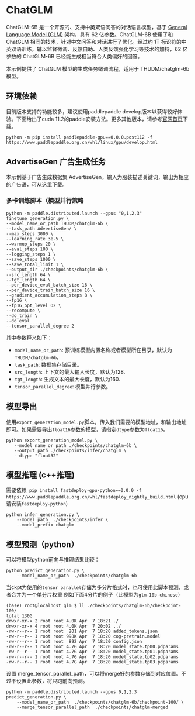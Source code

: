 # ChatGLM

ChatGLM-6B 是一个开源的、支持中英双语问答的对话语言模型，基于 [General Language Model (GLM)](https://arxiv.org/abs/2103.10360) 架构，具有 62 亿参数。ChatGLM-6B 使用了和 ChatGLM 相同的技术，针对中文问答和对话进行了优化。经过约 1T 标识符的中英双语训练，辅以监督微调、反馈自助、人类反馈强化学习等技术的加持，62 亿参数的 ChatGLM-6B 已经能生成相当符合人类偏好的回答。


本示例提供了 ChatGLM 模型的生成任务微调流程，适用于 THUDM/chatglm-6b 模型。

## 环境依赖
目前版本支持的功能较多，建议使用paddlepaddle develop版本以获得较好体验。下面给出了cuda 11.2的paddle安装方法。更多其他版本，请参考[官网首页](https://www.paddlepaddle.org.cn/)下载。
```
python -m pip install paddlepaddle-gpu==0.0.0.post112 -f https://www.paddlepaddle.org.cn/whl/linux/gpu/develop.html
```

## AdvertiseGen 广告生成任务

本示例基于广告生成数据集 AdvertiseGen，输入为服装描述关键词，输出为相应的广告语，可从[这里](https://paddlenlp.bj.bcebos.com/datasets/examples/AdvertiseGen.tar.gz)下载。

### 多卡训练脚本（模型并行策略

```
python -m paddle.distributed.launch --gpus "0,1,2,3" finetune_generation.py \
--model_name_or_path THUDM/chatglm-6b \
--task_path AdvertiseGen/ \
--max_steps 3000 \
--learning_rate 3e-5 \
--warmup_steps 20 \
--eval_steps 100 \
--logging_steps 1 \
--save_steps 1000 \
--save_total_limit 1 \
--output_dir ./checkpoints/chatglm-6b \
--src_length 64 \
--tgt_length 64 \
--per_device_eval_batch_size 16 \
--per_device_train_batch_size 16 \
--gradient_accumulation_steps 8 \
--fp16 \
--fp16_opt_level O2 \
--recompute \
--do_train \
--do_eval
--tensor_parallel_degree 2
```

其中参数释义如下：

- `model_name_or_path`: 预训练模型内置名称或者模型所在目录，默认为`THUDM/chatglm-6b`。
- `task_path`: 数据集存储目录。
- `src_length`: 上下文的最大输入长度，默认为128.
- `tgt_length`: 生成文本的最大长度，默认为160.
- `tensor_parallel_degree`: 模型并行参数。


## 模型导出
使用`export_generation_model.py`脚本，传入我们需要的模型地址，和输出地址即可。如果需要导出`float16`参数的模型，请指定`dtype`参数为`float16`。
```
python export_generation_model.py \
   --model_name_or_path ./checkpoints/chatglm-6b \
   --output_path ./checkpoints/infer/chatglm \
   --dtype "float32"
```

## 模型推理 (c++推理)
需要依赖` pip install fastdeploy-gpu-python==0.0.0 -f https://www.paddlepaddle.org.cn/whl/fastdeploy_nightly_build.html` (cpu请安装`fastdeploy-python`)
```
python infer_generation.py \
    --model_path  ./checkpoints/infer \
    --model_prefix chatglm
```

## 模型预测（python）
可以将模型python前向与推理结果比较：
```
python predict_generation.py \
    --model_name_or_path  ./checkpoints/chatglm-6b
```
当ckpt为使用的`tensor parallel`存储为多分片格式时，也可使用此脚本预测，或者合并为一个单分片权重
例如下面4分片的例子（此模型为`glm-10b-chinese`）
```
(base) root@localhost glm $ ll ./checkpoints/chatglm-6b/checkpoint-100/
total 130G
drwxr-xr-x 2 root root 4.0K Apr  7 18:21 ./
drwxr-xr-x 4 root root 4.0K Apr  7 20:02 ../
-rw-r--r-- 1 root root  201 Apr  7 18:20 added_tokens.json
-rw-r--r-- 1 root root 998K Apr  7 18:20 cog-pretrain.model
-rw-r--r-- 1 root root  892 Apr  7 18:20 config.json
-rw-r--r-- 1 root root 4.7G Apr  7 18:20 model_state.tp00.pdparams
-rw-r--r-- 1 root root 4.7G Apr  7 18:20 model_state.tp01.pdparams
-rw-r--r-- 1 root root 4.7G Apr  7 18:20 model_state.tp02.pdparams
-rw-r--r-- 1 root root 4.7G Apr  7 18:20 model_state.tp03.pdparams
```
设置 merge_tensor_parallel_path，可以将merge好的参数存储到对应位置。不过不设置此参数，将只跑前向预测。
```
python -m paddle.distributed.launch --gpus 0,1,2,3 predict_generation.py \
    --model_name_or_path  ./checkpoints/chatglm-6b/checkpoint-100/ \
    --merge_tensor_parallel_path  ./checkpoints/chatglm-merged
```
